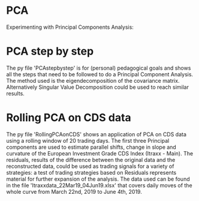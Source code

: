# PCA
Experimenting with Principal Components Analysis:

# PCA step by step 
The py file 'PCAstepbystep' is for (personal) pedagogical goals and shows all the steps that need to be followed to do a Principal Component Analysis. The method used is the eigendecomposition of the covariance matrix. Alternatively Singular Value Decomposition could be used to reach similar results.

# Rolling PCA on CDS data
The py file 'RollingPCAonCDS' shows an application of PCA on CDS data using a rolling window of 20 trading days. The first three Principal components are used to estimate parallel shifts, change in slope and curvature of the European Investment Grade CDS Index (Itraxx - Main). The residuals, results of the difference between the original data and the reconstructed data, could be used as trading signals for a variety of strategies: a test of trading strategies based on Residuals represents material for further expansion of the analysis.
The data used can be found in the file 'Itraxxdata_22Mar19_04Jun19.xlsx' that covers daily moves of the whole curve from March 22nd, 2019 to June 4th, 2019.
